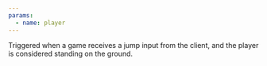 ```yaml
---
params:
  - name: player
---
```


Triggered when a game receives a jump input from the client, and the player is considered standing on the ground.
